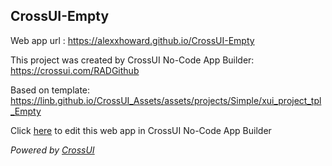 ## CrossUI-Empty
Web app url : https://alexxhoward.github.io/CrossUI-Empty

This project was created by CrossUI No-Code App Builder: https://crossui.com/RADGithub

Based on template: https://linb.github.io/CrossUI_Assets/assets/projects/Simple/xui_project_tpl_Empty

Click [here](https://crossui.com/RADGithub/#!from=github&owner=alexxhoward&repo=CrossUI-Empty) to edit this web app in CrossUI No-Code App Builder

<i>Powered by [CrossUI](https://crossui.com)</i>
